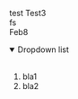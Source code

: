 test
Test3<br>fs
<br>Feb8
<details open>
<summary>Dropdown list</summary>
<br>

1. bla1
2. bla2

</details>
